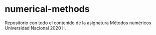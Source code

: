 # numerical-methods
Repositorio con todo el contenido de la asignatura Métodos numéricos Universidad Nacional 2020 II.
